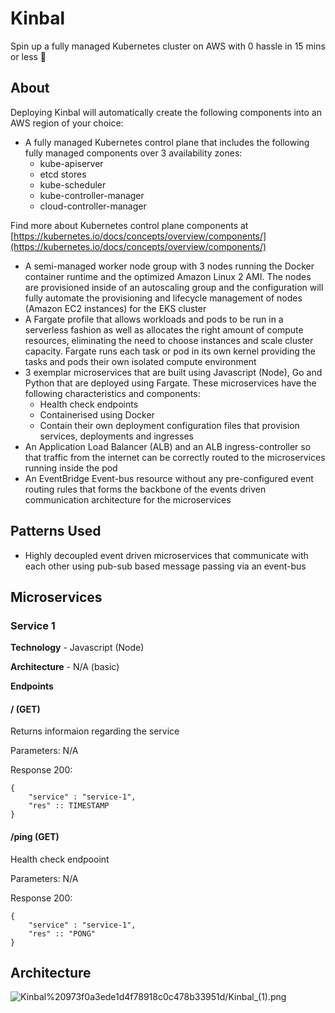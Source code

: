 # Kinbal

Spin up a fully managed Kubernetes cluster on AWS with 0 hassle in 15 mins or less 🚀

## About

Deploying Kinbal will automatically create the following components into an AWS region of your choice:

- A fully managed Kubernetes control plane that includes the following fully managed components over 3 availability zones:
    - kube-apiserver
    - etcd stores
    - kube-scheduler
    - kube-controller-manager
    - cloud-controller-manager

Find more about Kubernetes control plane components at [https://kubernetes.io/docs/concepts/overview/components/](https://kubernetes.io/docs/concepts/overview/components/)

- A semi-managed worker node group with 3 nodes running the Docker container runtime and the optimized Amazon Linux 2 AMI. The nodes are provisioned inside of an autoscaling group and the configuration will fully automate the provisioning and lifecycle management of nodes (Amazon EC2 instances) for the EKS cluster
- A Fargate profile that allows workloads and pods to be run in a serverless fashion as well as allocates the right amount of compute resources, eliminating the need to choose instances and scale cluster capacity. Fargate runs each task or pod in its own kernel providing the tasks and pods their own isolated compute environment
- 3 exemplar microservices that are built using Javascript (Node), Go and Python that are deployed using Fargate. These microservices have the following characteristics and components:
    - Health check endpoints
    - Containerised using Docker
    - Contain their own deployment configuration files that provision services, deployments and ingresses
- An Application Load Balancer (ALB) and an ALB ingress-controller so that traffic from the internet can be correctly routed to the microservices running inside the pod
- An EventBridge Event-bus resource without any pre-configured event routing rules that forms the backbone of the events driven communication architecture for the microservices

## Patterns Used

- Highly decoupled event driven microservices that communicate with each other using pub-sub based message passing via an event-bus

## Microservices

### Service 1

**Technology** - Javascript (Node)

**Architecture** - N/A (basic)

**Endpoints**
#### / (GET)

Returns informaion regarding the service

Parameters: N/A

Response 200:

```
{
    "service" : "service-1",
    "res" :: TIMESTAMP
}
```

#### /ping (GET)

Health check endpooint

Parameters: N/A

Response 200:

```
{
    "service" : "service-1",
    "res" :: "PONG"
}
```

## Architecture

![Kinbal%20973f0a3ede1d4f78918c0c478b33951d/Kinbal_(1).png](https://i.imgur.com/qIRhzIu.png "Architecture")